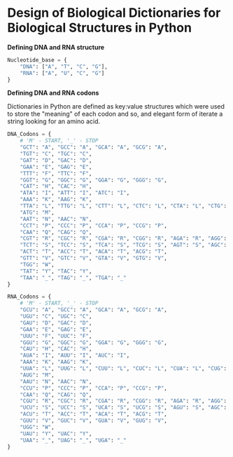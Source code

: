 # Design of Biological Dictionaries for Biological Structures in Python

**Defining DNA and RNA structure**

```python
Nucleotide_base = {
    "DNA": ["A", "T", "C", "G"],
    "RNA": ["A", "U", "C", "G"]
}
```
**Defining DNA and RNA codons**

Dictionaries in Python are defined as key:value structures which were used to store the "meaning" of each codon and so, and elegant form of iterate a string looking for an amino acid.

```python
DNA_Codons = {
    # 'M' - START, '_' - STOP
    "GCT": "A", "GCC": "A", "GCA": "A", "GCG": "A",
    "TGT": "C", "TGC": "C",
    "GAT": "D", "GAC": "D",
    "GAA": "E", "GAG": "E",
    "TTT": "F", "TTC": "F",
    "GGT": "G", "GGC": "G", "GGA": "G", "GGG": "G",
    "CAT": "H", "CAC": "H",
    "ATA": "I", "ATT": "I", "ATC": "I",
    "AAA": "K", "AAG": "K",
    "TTA": "L", "TTG": "L", "CTT": "L", "CTC": "L", "CTA": "L", "CTG": "L",
    "ATG": "M",
    "AAT": "N", "AAC": "N",
    "CCT": "P", "CCC": "P", "CCA": "P", "CCG": "P",
    "CAA": "Q", "CAG": "Q",
    "CGT": "R", "CGC": "R", "CGA": "R", "CGG": "R", "AGA": "R", "AGG": "R",
    "TCT": "S", "TCC": "S", "TCA": "S", "TCG": "S", "AGT": "S", "AGC": "S",
    "ACT": "T", "ACC": "T", "ACA": "T", "ACG": "T",
    "GTT": "V", "GTC": "V", "GTA": "V", "GTG": "V",
    "TGG": "W",
    "TAT": "Y", "TAC": "Y",
    "TAA": "_", "TAG": "_", "TGA": "_"
}

```


```python
RNA_Codons = {
    # 'M' - START, '_' - STOP
    "GCU": "A", "GCC": "A", "GCA": "A", "GCG": "A",
    "UGU": "C", "UGC": "C",
    "GAU": "D", "GAC": "D",
    "GAA": "E", "GAG": "E",
    "UUU": "F", "UUC": "F",
    "GGU": "G", "GGC": "G", "GGA": "G", "GGG": "G",
    "CAU": "H", "CAC": "H",
    "AUA": "I", "AUU": "I", "AUC": "I",
    "AAA": "K", "AAG": "K",
    "UUA": "L", "UUG": "L", "CUU": "L", "CUC": "L", "CUA": "L", "CUG": "L",
    "AUG": "M",
    "AAU": "N", "AAC": "N",
    "CCU": "P", "CCC": "P", "CCA": "P", "CCG": "P",
    "CAA": "Q", "CAG": "Q",
    "CGU": "R", "CGC": "R", "CGA": "R", "CGG": "R", "AGA": "R", "AGG": "R",
    "UCU": "S", "UCC": "S", "UCA": "S", "UCG": "S", "AGU": "S", "AGC": "S",
    "ACU": "T", "ACC": "T", "ACA": "T", "ACG": "T",
    "GUU": "V", "GUC": "V", "GUA": "V", "GUG": "V",
    "UGG": "W",
    "UAU": "Y", "UAC": "Y",
    "UAA": "_", "UAG": "_", "UGA": "_"
}

```
